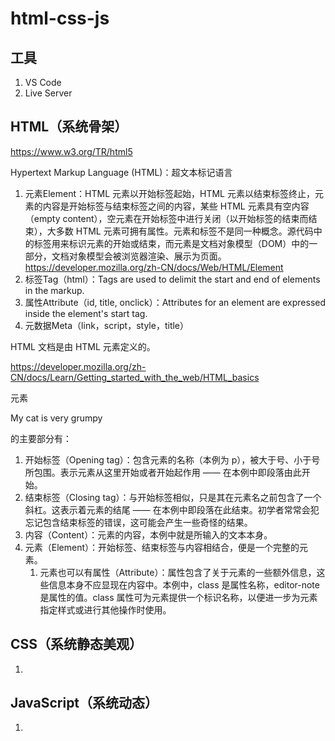 # html-css-js

## 工具

1. VS Code
2. Live Server

## HTML（系统骨架）
https://www.w3.org/TR/html5

Hypertext Markup Language (HTML)：超文本标记语言

1. 元素Element：HTML 元素以开始标签起始，HTML 元素以结束标签终止，元素的内容是开始标签与结束标签之间的内容，某些 HTML 元素具有空内容（empty content），空元素在开始标签中进行关闭（以开始标签的结束而结束），大多数 HTML 元素可拥有属性。元素和标签不是同一种概念。源代码中的标签用来标识元素的开始或结束，而元素是文档对象模型（DOM）中的一部分，文档对象模型会被浏览器渲染、展示为页面。https://developer.mozilla.org/zh-CN/docs/Web/HTML/Element 
2. 标签Tag（html）：Tags are used to delimit the start and end of elements in the markup.
3. 属性Attribute（id, title, onclick）：Attributes for an element are expressed inside the element's start tag.
4. 元数据Meta（link，script，style，title）

HTML 文档是由 HTML 元素定义的。

https://developer.mozilla.org/zh-CN/docs/Learn/Getting_started_with_the_web/HTML_basics

元素<p class="editor-note">My cat is very grumpy</p>的主要部分有：
1. 开始标签（Opening tag）：包含元素的名称（本例为 p），被大于号、小于号所包围。表示元素从这里开始或者开始起作用 —— 在本例中即段落由此开始。
2. 结束标签（Closing tag）：与开始标签相似，只是其在元素名之前包含了一个斜杠。这表示着元素的结尾 —— 在本例中即段落在此结束。初学者常常会犯忘记包含结束标签的错误，这可能会产生一些奇怪的结果。
3. 内容（Content）：元素的内容，本例中就是所输入的文本本身。
4. 元素（Element）：开始标签、结束标签与内容相结合，便是一个完整的元素。
    1. 元素也可以有属性（Attribute）：属性包含了关于元素的一些额外信息，这些信息本身不应显现在内容中。本例中，class 是属性名称，editor-note 是属性的值。class 属性可为元素提供一个标识名称，以便进一步为元素指定样式或进行其他操作时使用。

## CSS（系统静态美观）

1. 

## JavaScript（系统动态）

1. 